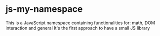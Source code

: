 js-my-namespace
===============

This is a JavaScript namespace containing functionalities for: math, DOM interaction and general
It's the first approach to have a small JS library
